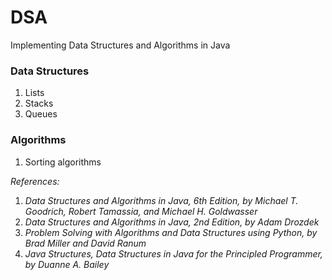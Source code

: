 # DSA
Implementing Data Structures and Algorithms in Java

### Data Structures
1. Lists
2. Stacks
3. Queues

### Algorithms
1. Sorting algorithms

*References:*
1. *Data Structures and Algorithms in Java, 6th Edition, by Michael T. Goodrich, 
Robert Tamassia, and Michael H. Goldwasser*
2. *Data Structures and Algorithms in Java, 2nd Edition, by Adam Drozdek*
3. *Problem Solving with Algorithms and Data Structures using Python, by Brad Miller and David Ranum*
4. *Java Structures, Data Structures in Java for the Principled Programmer, by Duanne A. Bailey*

